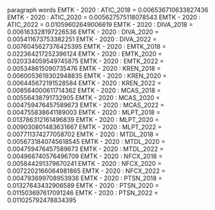 paragraph
words
EMTK - 2020 : ATIC_2018 = 0.006536710633827436
EMTK - 2020 : ATIC_2020 = 0.005627575118078543
EMTK - 2020 : ATIC_2022 = 0.01059602649006619
EMTK - 2020 : DIVA_2018 = 0.006163328197226536
EMTK - 2020 : DIVA_2020 = 0.005411673753382251
EMTK - 2020 : DIVA_2022 = 0.0076045627376425395
EMTK - 2020 : EMTK_2018 = 0.022364217252396124
EMTK - 2020 : EMTK_2020 = 0.020334059549745875
EMTK - 2020 : EMTK_2022 = 0.005348615090735476
EMTK - 2020 : KREN_2018 = 0.0060053619302948835
EMTK - 2020 : KREN_2020 = 0.006445672191528584
EMTK - 2020 : KREN_2022 = 0.008564000611714362
EMTK - 2020 : MCAS_2018 = 0.00556438791732905
EMTK - 2020 : MCAS_2020 = 0.004759476457589673
EMTK - 2020 : MCAS_2022 = 0.004755838641189003
EMTK - 2020 : MLPT_2018 = 0.013786312161496839
EMTK - 2020 : MLPT_2020 = 0.009030801483631667
EMTK - 2020 : MLPT_2022 = 0.007711374277058702
EMTK - 2020 : MTDL_2018 = 0.0056731840745618545
EMTK - 2020 : MTDL_2020 = 0.004759476457589673
EMTK - 2020 : MTDL_2022 = 0.004966740576496709
EMTK - 2020 : NFCX_2018 = 0.005844291379670241
EMTK - 2020 : NFCX_2020 = 0.0072202166064981865
EMTK - 2020 : NFCX_2022 = 0.004793699708953936
EMTK - 2020 : PTSN_2018 = 0.01327643432906589
EMTK - 2020 : PTSN_2020 = 0.011503697617091246
EMTK - 2020 : PTSN_2022 = 0.011025792478834395
